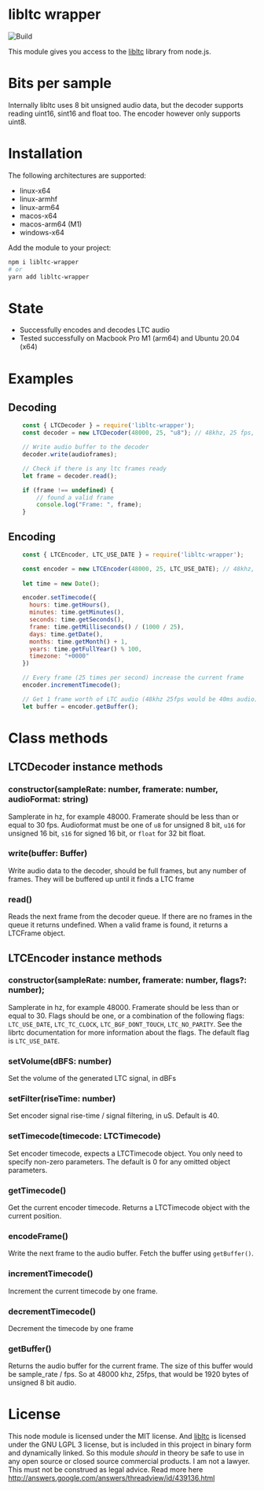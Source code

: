 # libltc wrapper

![Build](https://github.com/bitfocus/libltc-wrapper/workflows/Build/badge.svg)

This module gives you access to the [libltc](https://x42.github.io/libltc/) library from node.js.

# Bits per sample

Internally libltc uses 8 bit unsigned audio data, but the decoder supports reading uint16, sint16 and float too. The encoder however only supports uint8.

# Installation

The following architectures are supported:
 * linux-x64
 * linux-armhf
 * linux-arm64
 * macos-x64
 * macos-arm64 (M1)
 * windows-x64

Add the module to your project:
```bash
npm i libltc-wrapper
# or
yarn add libltc-wrapper
```

# State

* Successfully encodes and decodes LTC audio
* Tested successfully on Macbook Pro M1 (arm64) and Ubuntu 20.04 (x64)

# Examples

## Decoding

```javascript
    const { LTCDecoder } = require('libltc-wrapper');
    const decoder = new LTCDecoder(48000, 25, "u8"); // 48khz, 25 fps, unsigned 8 bit

    // Write audio buffer to the decoder
    decoder.write(audioframes);

    // Check if there is any ltc frames ready
    let frame = decoder.read();

    if (frame !== undefined) {
        // found a valid frame
        console.log("Frame: ", frame);
    }
```

## Encoding

```javascript
    const { LTCEncoder, LTC_USE_DATE } = require('libltc-wrapper');

    const encoder = new LTCEncoder(48000, 25, LTC_USE_DATE); // 48khz, 25 fps, LTC_USE_DATE flag
    
    let time = new Date();

    encoder.setTimecode({
      hours: time.getHours(),
      minutes: time.getMinutes(),
      seconds: time.getSeconds(),
      frame: time.getMilliseconds() / (1000 / 25),
      days: time.getDate(),
      months: time.getMonth() + 1,
      years: time.getFullYear() % 100,
      timezone: "+0000"
    })

    // Every frame (25 times per second) increase the current frame
    encoder.incrementTimecode();

    // Get 1 frame worth of LTC audio (48khz 25fps would be 40ms audio)
    let buffer = encoder.getBuffer();
```

# Class methods

## LTCDecoder instance methods

### constructor(sampleRate: number, framerate: number, audioFormat: string)

Samplerate in hz, for example 48000. Framerate should be less than or equal to 30 fps. Audioformat must be one of `u8` for unsigned 8 bit, `u16` for unsigned 16 bit, `s16` for signed 16 bit, or `float` for 32 bit float.

### write(buffer: Buffer)

Write audio data to the decoder, should be full frames, but any number of frames. They will be buffered up until it finds a LTC frame

### read()

Reads the next frame from the decoder queue. If there are no frames in the queue it returns undefined. When a valid frame is found, it returns a LTCFrame object.

## LTCEncoder instance methods

### constructor(sampleRate: number, framerate: number, flags?: number);

Samplerate in hz, for example 48000. Framerate should be less than or equal to 30. Flags should be one, or a combination of the following flags: `LTC_USE_DATE`, `LTC_TC_CLOCK`, `LTC_BGF_DONT_TOUCH`, `LTC_NO_PARITY`. See the librtc documentation for more information about the flags. The default flag is `LTC_USE_DATE`.

### setVolume(dBFS: number)

Set the volume of the generated LTC signal, in dBFs

### setFilter(riseTime: number)

Set encoder signal rise-time / signal filtering, in uS. Default is 40.

### setTimecode(timecode: LTCTimecode)

Set encoder timecode, expects a LTCTimecode object. You only need to specify non-zero parameters. The default is 0 for any omitted object parameters.

### getTimecode()

Get the current encoder timecode. Returns a LTCTimecode object with the current position.

### encodeFrame()

Write the next frame to the audio buffer. Fetch the buffer using `getBuffer()`.

### incrementTimecode()

Increment the current timecode by one frame.

### decrementTimecode()

Decrement the timecode by one frame

### getBuffer()

Returns the audio buffer for the current frame. The size of this buffer would be sample_rate / fps. So at 48000 khz, 25fps, that would be 1920 bytes of unsigned 8 bit audio.

# License

This node module is licensed under the MIT license. And [libltc](https://x42.github.io/libltc/) is licensed under the GNU LGPL 3 license, but is included in this project in binary form and dynamically linked. So this module _should_ in theory be safe to use in any open source or closed source commercial products. I am not a lawyer. This must not be construed as legal advice. Read more here http://answers.google.com/answers/threadview/id/439136.html